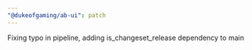 ```yaml
---
"@dukeofgaming/ab-ui": patch
---
```


Fixing typo in pipeline, adding is_changeset_release dependency to main
